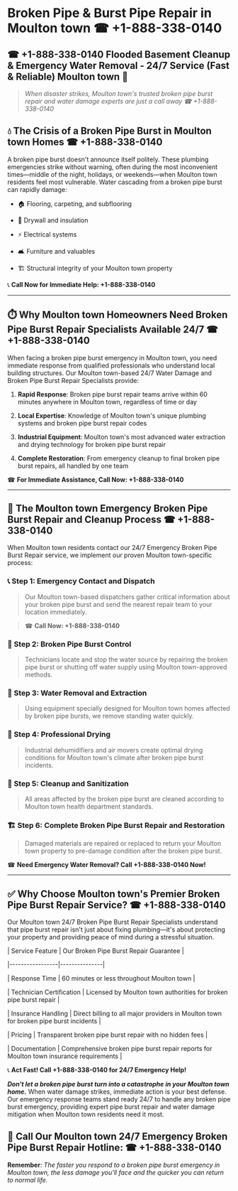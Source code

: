 # Broken Pipe & Burst Pipe Repair in Moulton town ☎ +1-888-338-0140  
## ☎ +1-888-338-0140 Flooded Basement Cleanup & Emergency Water Removal - 24/7 Service (Fast & Reliable) Moulton town 🚨  

> *When disaster strikes, Moulton town's trusted broken pipe burst repair and water damage experts are just a call away ☎ +1-888-338-0140*  

## 💧 The Crisis of a Broken Pipe Burst in Moulton town Homes ☎ +1-888-338-0140  

A broken pipe burst doesn't announce itself politely. These plumbing emergencies strike without warning, often during the most inconvenient times—middle of the night, holidays, or weekends—when Moulton town residents feel most vulnerable. Water cascading from a broken pipe burst can rapidly damage:  

* 🏠 Flooring, carpeting, and subflooring  
* 🧱 Drywall and insulation  
* ⚡ Electrical systems  
* 🛋️ Furniture and valuables  
* 🏗️ Structural integrity of your Moulton town property  

📞 **Call Now for Immediate Help: +1-888-338-0140**  

---  

## ⏱️ Why Moulton town Homeowners Need Broken Pipe Burst Repair Specialists Available 24/7 ☎ +1-888-338-0140  

When facing a broken pipe burst emergency in Moulton town, you need immediate response from qualified professionals who understand local building structures. Our Moulton town-based 24/7 Water Damage and Broken Pipe Burst Repair Specialists provide:  

1. **Rapid Response**: Broken pipe burst repair teams arrive within 60 minutes anywhere in Moulton town, regardless of time or day  
2. **Local Expertise**: Knowledge of Moulton town's unique plumbing systems and broken pipe burst repair codes  
3. **Industrial Equipment**: Moulton town's most advanced water extraction and drying technology for broken pipe burst repair  
4. **Complete Restoration**: From emergency cleanup to final broken pipe burst repairs, all handled by one team  

☎ **For Immediate Assistance, Call Now: +1-888-338-0140**  

---  

## 🔧 The Moulton town Emergency Broken Pipe Burst Repair and Cleanup Process ☎ +1-888-338-0140  

When Moulton town residents contact our 24/7 Emergency Broken Pipe Burst Repair service, we implement our proven Moulton town-specific process:  

### 📞 Step 1: Emergency Contact and Dispatch  
> Our Moulton town-based dispatchers gather critical information about your broken pipe burst and send the nearest repair team to your location immediately.  
> ☎ **Call Now: +1-888-338-0140**  

### 🚿 Step 2: Broken Pipe Burst Control  
> Technicians locate and stop the water source by repairing the broken pipe burst or shutting off water supply using Moulton town-approved methods.  

### 🌊 Step 3: Water Removal and Extraction  
> Using equipment specially designed for Moulton town homes affected by broken pipe bursts, we remove standing water quickly.  

### 💨 Step 4: Professional Drying  
> Industrial dehumidifiers and air movers create optimal drying conditions for Moulton town's climate after broken pipe burst incidents.  

### 🧼 Step 5: Cleanup and Sanitization  
> All areas affected by the broken pipe burst are cleaned according to Moulton town health department standards.  

### 🏗️ Step 6: Complete Broken Pipe Burst Repair and Restoration  
> Damaged materials are repaired or replaced to return your Moulton town property to pre-damage condition after the broken pipe burst.  

☎ **Need Emergency Water Removal? Call +1-888-338-0140 Now!**  

---  

## ✅ Why Choose Moulton town's Premier Broken Pipe Burst Repair Service? ☎ +1-888-338-0140  

Our Moulton town 24/7 Broken Pipe Burst Repair Specialists understand that pipe burst repair isn't just about fixing plumbing—it's about protecting your property and providing peace of mind during a stressful situation.  

| Service Feature | Our Broken Pipe Burst Repair Guarantee |  
|-----------------|---------------|  
| Response Time | 60 minutes or less throughout Moulton town |  
| Technician Certification | Licensed by Moulton town authorities for broken pipe burst repair |  
| Insurance Handling | Direct billing to all major providers in Moulton town for broken pipe burst incidents |  
| Pricing | Transparent broken pipe burst repair with no hidden fees |  
| Documentation | Comprehensive broken pipe burst repair reports for Moulton town insurance requirements |  

📞 **Act Fast! Call +1-888-338-0140 for 24/7 Emergency Help!**  

***Don't let a broken pipe burst turn into a catastrophe in your Moulton town home.*** When water damage strikes, immediate action is your best defense. Our emergency response teams stand ready 24/7 to handle any broken pipe burst emergency, providing expert pipe burst repair and water damage mitigation when Moulton town residents need it most.  

## 📱 Call Our Moulton town 24/7 Emergency Broken Pipe Burst Repair Hotline: ☎ +1-888-338-0140  

**Remember**: *The faster you respond to a broken pipe burst emergency in Moulton town, the less damage you'll face and the quicker you can return to normal life.*
